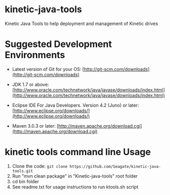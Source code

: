 # kinetic-java-tools
Kinetic Java Tools to help deployment and management of Kinetic drives

Suggested Development Environments
==================================
* Latest version of Git for your OS: [http://git-scm.com/downloads](http://git-scm.com/downloads)

* JDK 1.7 or above: [http://www.oracle.com/technetwork/java/javase/downloads/index.html](http://www.oracle.com/technetwork/java/javase/downloads/index.html)

* Eclipse IDE For Java Developers. Version 4.2 (Juno) or later: [http://www.eclipse.org/downloads/](http://www.eclipse.org/downloads/)

* Maven 3.0.3 or later: [http://maven.apache.org/download.cgi](http://maven.apache.org/download.cgi)

kinetic tools command line Usage
==============================
1. Clone the code: `git clone https://github.com/Seagate/kinetic-java-tools.git`
2. Run "mvn clean package" in "Kinetic-java-tools" root folder
3. cd bin folder
4. See readme.txt for usage instructions to run ktools.sh script

